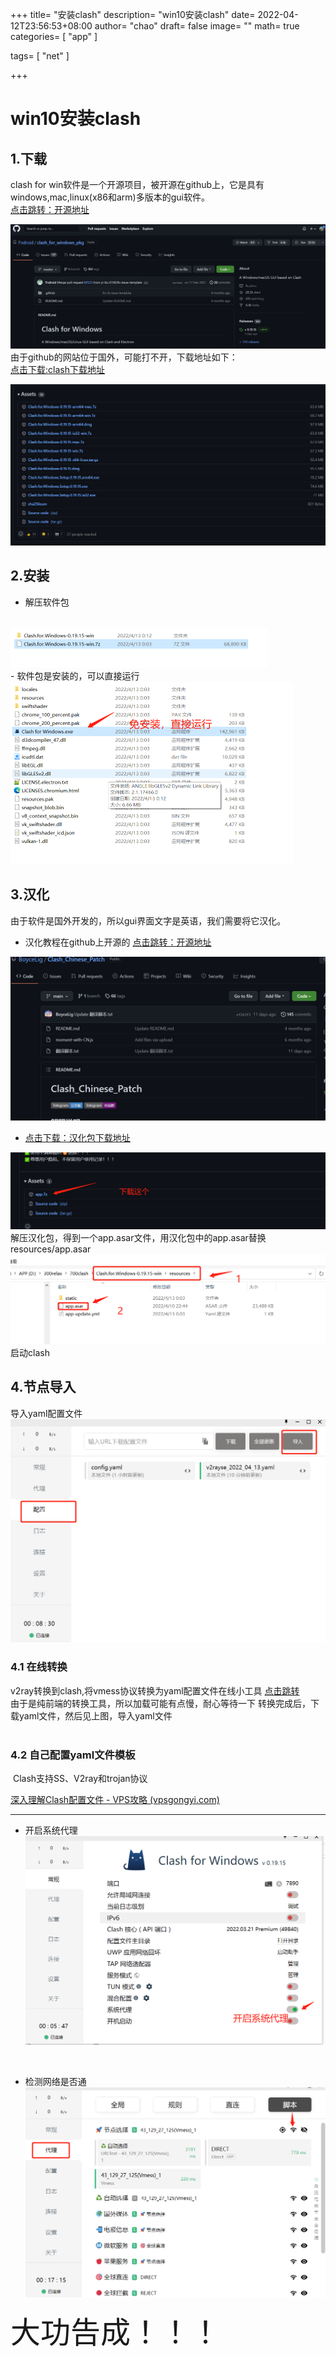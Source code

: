 +++
title= "安装clash"
description= "win10安装clash"
date= 2022-04-12T23:56:53+08:00
author= "chao"
draft= false
image= "" 
math= true
categories= [
    "app"
]

tags=  [
    "net"
]

+++
# win10安装clash

## 1.下载
clash for win软件是一个开源项目，被开源在github上，它是具有windows,mac,linux(x86和arm)多版本的gui软件。  
[点击跳转：开源地址](https://github.com/Fndroid/clash_for_windows_pkg)  

<img src="./githubclash.png" alt="clash" style="zoom:50%;" />  <br/>
由于github的网站位于国外，可能打不开，下载地址如下：  
[点击下载:clash下载地址](https://github.com/Fndroid/clash_for_windows_pkg/releases/download/0.19.15/Clash.for.Windows-0.19.15-win.7z)  

<img src="./download.png" alt="clash" style="zoom:50%;" />

## 2.安装
- 解压软件包  
<br/>
<img src="./unzip.png" alt="unzip" style="zoom:50%;" />
<br/>
-  软件包是安装的，可以直接运行   
<br/>
 <img src="./run.png" style="zoom:50%;" />
<br/>

## 3.汉化
由于软件是国外开发的，所以gui界面文字是英语，我们需要将它汉化。  

- 汉化教程在github上开源的  [点击跳转：开源地址 ](https://github.com/BoyceLig/Clash_Chinese_Patch)

<img src="%E6%B1%89%E5%8C%96%E5%8C%85.png" alt="汉化包" style="zoom: 67%;" />

- [点击下载：汉化包下载地址](https://github.com/BoyceLig/Clash_Chinese_Patch/releases/download/0.19.15/app.7z)    

<img src="./downloadapp.png" style="zoom:50%;" />
<br/>
解压汉化包，得到一个app.asar文件，用汉化包中的app.asar替换resources/app.asar 
<br/>
<img src="./instead.png" style="zoom:50%;" />  
<br/>
启动clash

## 4.节点导入

导入yaml配置文件  
<img src="./yaml.png" style="zoom:50%;" />

### 4.1 在线转换 

v2ray转换到clash,将vmess协议转换为yaml配置文件在线小工具
[点击跳转](https://v2rayse.com/v2ray-clash)  
由于是纯前端的转换工具，所以加载可能有点慢，耐心等待一下
转换完成后，下载yaml文件，然后见上图，导入yaml文件    
<br>

### 4.2 自己配置yaml文件模板

​	Clash支持SS、V2ray和trojan协议

[深入理解Clash配置文件 - VPS攻略 (vpsgongyi.com)](https://vpsgongyi.com/p/2396/)



*****



- 开启系统代理   
  <img src="./systemproxy.png" style="zoom:50%;" />

<br/>

- 检测网络是否通  
  <img src="./check.png" style="zoom:50%;" />
  <br>


<font size="16"> 大功告成！！！</font>